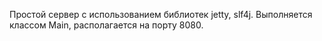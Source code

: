 Простой сервер с использованием библиотек jetty, slf4j. Выполняется классом Main, располагается на порту 8080.